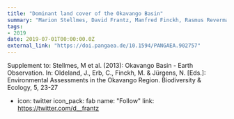 ```yaml
---
title: "Dominant land cover of the Okavango Basin"
summary: "Marion Stellmes, David Frantz, Manfred Finckh, Rasmus Revermann @ PANGAEA"
tags:
- 2019
date: 2019-07-01T00:00:00.0Z
external_link: "https://doi.pangaea.de/10.1594/PANGAEA.902757"
---
```


Supplement to: Stellmes, M et al. (2013): Okavango Basin - Earth Observation. In: Oldeland, J., Erb, C., Finckh, M. & Jürgens, N. [Eds.]: Environmental Assessments in the Okavango Region. Biodiversity & Ecology, 5, 23-27

- icon: twitter
  icon_pack: fab
  name: "Follow"
  link: https://twitter.com/d__frantz

